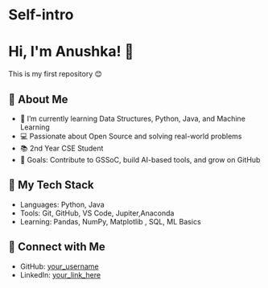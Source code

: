 # Self-intro

# Hi, I'm Anushka! 👋

This is my first repository 😊

## 🚀 About Me
- 🌱 I’m currently learning Data Structures, Python, Java, and Machine Learning
- 💻 Passionate about Open Source and solving real-world problems
- 📚 2nd Year CSE Student
- 🎯 Goals: Contribute to GSSoC, build AI-based tools, and grow on GitHub

## 📌 My Tech Stack
- Languages: Python, Java
- Tools: Git, GitHub, VS Code, Jupiter,Anaconda
- Learning: Pandas, NumPy, Matplotlib , SQL, ML Basics

## 🔗 Connect with Me
- GitHub: [your_username](https://github.com/your_username)
- LinkedIn: [your_link_here](https://linkedin.com/in/your_link_here)


